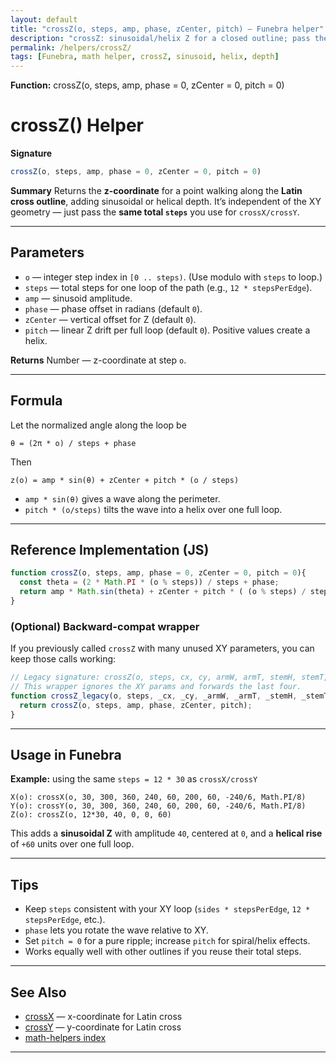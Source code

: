 ```yaml
---
layout: default
title: "crossZ(o, steps, amp, phase, zCenter, pitch) — Funebra helper"
description: "crossZ: sinusoidal/helix Z for a closed outline; pass the same total steps as crossX/crossY."
permalink: /helpers/crossZ/
tags: [Funebra, math helper, crossZ, sinusoid, helix, depth]
---
```

**Function:** crossZ(o, steps, amp, phase = 0, zCenter = 0, pitch = 0)
# crossZ() Helper

**Signature**

```js
crossZ(o, steps, amp, phase = 0, zCenter = 0, pitch = 0)
```

**Summary**
Returns the **z-coordinate** for a point walking along the **Latin cross outline**, adding sinusoidal or helical depth.
It’s independent of the XY geometry — just pass the **same total `steps`** you use for `crossX/crossY`.

---

## Parameters

* `o` — integer step index in `[0 .. steps)`. (Use modulo with `steps` to loop.)
* `steps` — total steps for one loop of the path (e.g., `12 * stepsPerEdge`).
* `amp` — sinusoid amplitude.
* `phase` — phase offset in radians (default `0`).
* `zCenter` — vertical offset for Z (default `0`).
* `pitch` — linear Z drift per full loop (default `0`). Positive values create a helix.

**Returns**
Number — z-coordinate at step `o`.

---

## Formula

Let the normalized angle along the loop be

```
θ = (2π * o) / steps + phase
```

Then

```
z(o) = amp * sin(θ) + zCenter + pitch * (o / steps)
```

* `amp * sin(θ)` gives a wave along the perimeter.
* `pitch * (o/steps)` tilts the wave into a helix over one full loop.

---

## Reference Implementation (JS)

```js
function crossZ(o, steps, amp, phase = 0, zCenter = 0, pitch = 0){
  const theta = (2 * Math.PI * (o % steps)) / steps + phase;
  return amp * Math.sin(theta) + zCenter + pitch * ( (o % steps) / steps );
}
```

### (Optional) Backward-compat wrapper

If you previously called `crossZ` with many unused XY parameters, you can keep those calls working:

```js
// Legacy signature: crossZ(o, steps, cx, cy, armW, armT, stemH, stemT, amp, phase, zCenter, pitch)
// This wrapper ignores the XY params and forwards the last four.
function crossZ_legacy(o, steps, _cx, _cy, _armW, _armT, _stemH, _stemT, amp, phase = 0, zCenter = 0, pitch = 0){
  return crossZ(o, steps, amp, phase, zCenter, pitch);
}
```

---

## Usage in Funebra

**Example:** using the same `steps = 12 * 30` as `crossX/crossY`

```
X(o): crossX(o, 30, 300, 360, 240, 60, 200, 60, -240/6, Math.PI/8)
Y(o): crossY(o, 30, 300, 360, 240, 60, 200, 60, -240/6, Math.PI/8)
Z(o): crossZ(o, 12*30, 40, 0, 0, 60)
```

This adds a **sinusoidal Z** with amplitude `40`, centered at `0`, and a **helical rise** of `+60` units over one full loop.

---

## Tips

* Keep `steps` consistent with your XY loop (`sides * stepsPerEdge`, `12 * stepsPerEdge`, etc.).
* `phase` lets you rotate the wave relative to XY.
* Set `pitch = 0` for a pure ripple; increase `pitch` for spiral/helix effects.
* Works equally well with other outlines if you reuse their total steps.

---

## See Also

* [crossX](crossX.md) — x-coordinate for Latin cross
* [crossY](crossY.md) — y-coordinate for Latin cross
* [math-helpers index](../math-helpers.md)

---
